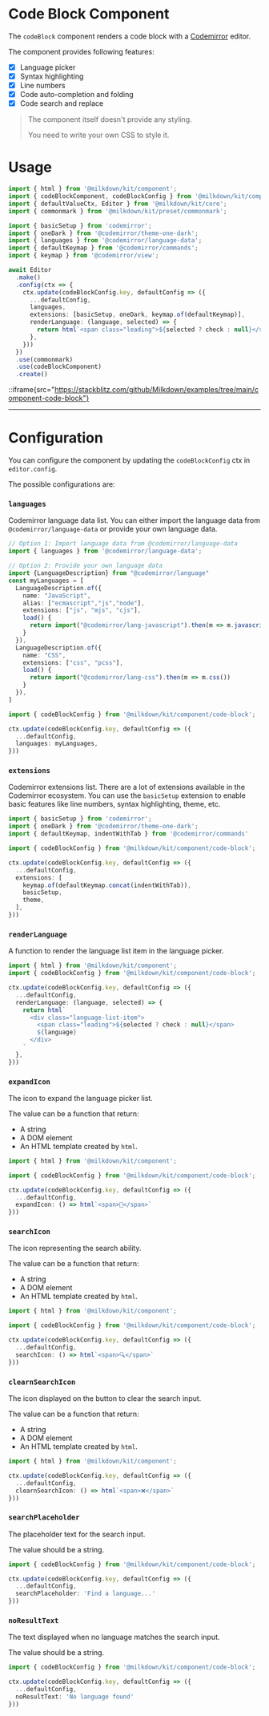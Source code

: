 # Code Block Component

The `codeBlock` component renders a code block with a [Codemirror](https://codemirror.net/) editor.

The component provides following features:

- [x] Language picker
- [x] Syntax highlighting
- [x] Line numbers
- [x] Code auto-completion and folding
- [x] Code search and replace

> The component itself doesn't provide any styling.
>
> You need to write your own CSS to style it.

# Usage

```typescript
import { html } from '@milkdown/kit/component';
import { codeBlockComponent, codeBlockConfig } from '@milkdown/kit/component/code-block';
import { defaultValueCtx, Editor } from '@milkdown/kit/core';
import { commonmark } from '@milkdown/kit/preset/commonmark';

import { basicSetup } from 'codemirror';
import { oneDark } from '@codemirror/theme-one-dark';
import { languages } from '@codemirror/language-data';
import { defaultKeymap } from '@codemirror/commands';
import { keymap } from '@codemirror/view';

await Editor
  .make()
  .config(ctx => {
    ctx.update(codeBlockConfig.key, defaultConfig => ({
      ...defaultConfig,
      languages,
      extensions: [basicSetup, oneDark, keymap.of(defaultKeymap)],
      renderLanguage: (language, selected) => {
        return html`<span class="leading">${selected ? check : null}</span>${language}`
      },
    }))
  })
  .use(commonmark)
  .use(codeBlockComponent)
  .create()
```

::iframe{src="https://stackblitz.com/github/Milkdown/examples/tree/main/component-code-block"}

---

# Configuration

You can configure the component by updating the `codeBlockConfig` ctx in `editor.config`.

The possible configurations are:

### `languages`

Codemirror language data list. You can either import the language data from `@codemirror/language-data` or provide your own language data.

```typescript
// Option 1: Import language data from @codemirror/language-data
import { languages } from '@codemirror/language-data';

// Option 2: Provide your own language data
import {LanguageDescription} from "@codemirror/language"
const myLanguages = [
  LanguageDescription.of({
    name: "JavaScript",
    alias: ["ecmascript","js","node"],
    extensions: ["js", "mjs", "cjs"],
    load() {
      return import("@codemirror/lang-javascript").then(m => m.javascript())
    }
  }),
  LanguageDescription.of({
    name: "CSS",
    extensions: ["css", "pcss"],
    load() {
      return import("@codemirror/lang-css").then(m => m.css())
    }
  }),
]

import { codeBlockConfig } from '@milkdown/kit/component/code-block';

ctx.update(codeBlockConfig.key, defaultConfig => ({
  ...defaultConfig,
  languages: myLanguages,
}))
```

### `extensions`

Codemirror extensions list.
There are a lot of extensions available in the Codemirror ecosystem.
You can use the `basicSetup` extension to enable basic features like line numbers, syntax highlighting, theme, etc.

```typescript
import { basicSetup } from 'codemirror';
import { oneDark } from '@codemirror/theme-one-dark';
import { defaultKeymap, indentWithTab } from '@codemirror/commands'

import { codeBlockConfig } from '@milkdown/kit/component/code-block';

ctx.update(codeBlockConfig.key, defaultConfig => ({
  ...defaultConfig,
  extensions: [
    keymap.of(defaultKeymap.concat(indentWithTab)),
    basicSetup,
    theme,
  ],
}))
```

### `renderLanguage`

A function to render the language list item in the language picker.

```typescript
import { html } from '@milkdown/kit/component';
import { codeBlockConfig } from '@milkdown/kit/component/code-block';

ctx.update(codeBlockConfig.key, defaultConfig => ({
  ...defaultConfig,
  renderLanguage: (language, selected) => {
    return html`
      <div class="language-list-item">
        <span class="leading">${selected ? check : null}</span>
        ${language}
      </div>
    `
  },
}))
```

### `expandIcon`

The icon to expand the language picker list.

The value can be a function that return:

- A string
- A DOM element
- An HTML template created by `html`.

```typescript
import { html } from '@milkdown/kit/component';

import { codeBlockConfig } from '@milkdown/kit/component/code-block';

ctx.update(codeBlockConfig.key, defaultConfig => ({
  ...defaultConfig,
  expandIcon: () => html`<span>🔽</span>`
}))
```

### `searchIcon`

The icon representing the search ability.

The value can be a function that return:

- A string
- A DOM element
- An HTML template created by `html`.

```typescript
import { html } from '@milkdown/kit/component';

import { codeBlockConfig } from '@milkdown/kit/component/code-block';

ctx.update(codeBlockConfig.key, defaultConfig => ({
  ...defaultConfig,
  searchIcon: () => html`<span>🔍</span>`
}))
```

### `clearnSearchIcon`

The icon displayed on the button to clear the search input.

The value can be a function that return:

- A string
- A DOM element
- An HTML template created by `html`.

```typescript
import { html } from '@milkdown/kit/component';

ctx.update(codeBlockConfig.key, defaultConfig => ({
  ...defaultConfig,
  clearnSearchIcon: () => html`<span>❌</span>`
}))
```

### `searchPlaceholder`

The placeholder text for the search input.

The value should be a string.

```typescript
import { codeBlockConfig } from '@milkdown/kit/component/code-block';

ctx.update(codeBlockConfig.key, defaultConfig => ({
  ...defaultConfig,
  searchPlaceholder: 'Find a language...'
}))
```

### `noResultText`

The text displayed when no language matches the search input.

The value should be a string.

```typescript
import { codeBlockConfig } from '@milkdown/kit/component/code-block';

ctx.update(codeBlockConfig.key, defaultConfig => ({
  ...defaultConfig,
  noResultText: 'No language found'
}))
```
